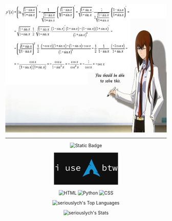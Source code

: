 <div align="center">
  <img src="https://github.com/seriouslych/seriouslych/blob/main/zagadka.jpg?raw=true" height="400" width="700"/>
  <hr>
  <img alt="Static Badge" src="https://img.shields.io/badge/seriously-ch-red?style=for-the-badge&logo=github&labelColor=black&color=rgb(254%2C%200%2C%200)&link=https%3A%2F%2Fwww.youtube.com%2Fchannel%2FUCOWF6Yc61v1C9QxB8bWlWxw"/>
</div>
<div>
  <p></p>
</div>
<div align="center">
  <img src="https://github.com/seriouslych/seriouslych/blob/main/arch.png?raw=true" height="100" width="200"/>
  <p></p>
  <img src="https://img.shields.io/badge/HTML-%23E34F26.svg?logo=html5&logoColor=white" alt="HTML"/>
  <img src="https://img.shields.io/badge/Python-3776AB?logo=python&logoColor=fff" alt="Python"/>
  <img src="https://img.shields.io/badge/CSS-1572B6?logo=css3&logoColor=fff" alt="CSS"/>
  <p></p>
  <p><img src="https://github-readme-stats.vercel.app/api/top-langs/?username=seriouslych&amp;theme=monokai&amp;show_icons=true&amp;hide_border=false&amp;layout=compact" alt="seriouslych&#39;s Top Languages"></p>
  <p><img src="https://github-readme-stats.vercel.app/api?username=seriouslych&amp;theme=monokai&amp;show_icons=true&amp;hide_border=false&amp;count_private=true" alt="seriouslych&#39;s Stats"></p>
</div>
